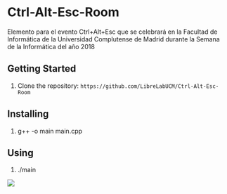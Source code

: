 # Ctrl-Alt-Esc-Room
Elemento para el evento Ctrl+Alt+Esc que se celebrará en la Facultad de Informática de la Universidad Complutense de Madrid durante la Semana de la Informática del año 2018

## Getting Started
1. Clone the repository: `https://github.com/LibreLabUCM/Ctrl-Alt-Esc-Room`

## Installing
1. g++ -o main main.cpp

## Using
1. ./main

<img src="https://image.ibb.co/hBth4m/ctrl.png">
